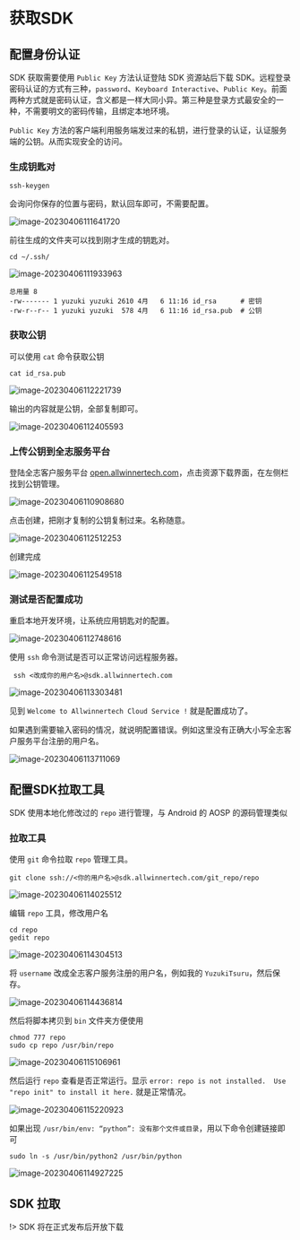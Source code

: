 # 获取SDK

## 配置身份认证

SDK 获取需要使用 `Public Key` 方法认证登陆 SDK 资源站后下载 SDK。远程登录密码认证的方式有三种，`password`、`Keyboard Interactive`、`Public Key`。前面两种方式就是密码认证，含义都是一样大同小异。第三种是登录方式最安全的一种，不需要明文的密码传输，且绑定本地环境。

 `Public Key` 方法的客户端利用服务端发过来的私钥，进行登录的认证，认证服务端的公钥。从而实现安全的访问。

### 生成钥匙对

```shell
ssh-keygen
```

会询问你保存的位置与密码，默认回车即可，不需要配置。

![image-20230406111641720](assets/post/get_sdk/image-20230406111641720.png)

前往生成的文件夹可以找到刚才生成的钥匙对。

```
cd ~/.ssh/
```

![image-20230406111933963](assets/post/get_sdk/image-20230406111933963.png)

```
总用量 8
-rw------- 1 yuzuki yuzuki 2610 4月   6 11:16 id_rsa      # 密钥
-rw-r--r-- 1 yuzuki yuzuki  578 4月   6 11:16 id_rsa.pub  # 公钥
```

### 获取公钥

可以使用 `cat` 命令获取公钥

```
cat id_rsa.pub
```

![image-20230406112221739](assets/post/get_sdk/image-20230406112221739.png)

输出的内容就是公钥，全部复制即可。

![image-20230406112405593](assets/post/get_sdk/image-20230406112405593.png)

### 上传公钥到全志服务平台

登陆全志客户服务平台 [open.allwinnertech.com](https://open.allwinnertech.com/)，点击资源下载界面，在左侧栏找到公钥管理。

![image-20230406110908680](assets/post/get_sdk/image-20230406110908680.png)

点击创建，把刚才复制的公钥复制过来。名称随意。

![image-20230406112512253](assets/post/get_sdk/image-20230406112512253.png)

创建完成

![image-20230406112549518](assets/post/get_sdk/image-20230406112549518.png)

### 测试是否配置成功

重启本地开发环境，让系统应用钥匙对的配置。

![image-20230406112748616](assets/post/get_sdk/image-20230406112748616.png)

使用 `ssh` 命令测试是否可以正常访问远程服务器。

```shell
 ssh <改成你的用户名>@sdk.allwinnertech.com 
```

![image-20230406113303481](assets/post/get_sdk/image-20230406113303481.png)

见到 `Welcome to Allwinnertech Cloud Service !` 就是配置成功了。

如果遇到需要输入密码的情况，就说明配置错误。例如这里没有正确大小写全志客户服务平台注册的用户名。

![image-20230406113711069](assets/post/get_sdk/image-20230406113711069.png)

## 配置SDK拉取工具

SDK 使用本地化修改过的 `repo` 进行管理，与 Android 的 AOSP 的源码管理类似

### 拉取工具

使用 `git` 命令拉取 `repo` 管理工具。

```
git clone ssh://<你的用户名>@sdk.allwinnertech.com/git_repo/repo 
```

![image-20230406114025512](assets/post/get_sdk/image-20230406114025512.png)

编辑 `repo` 工具，修改用户名

```
cd repo
gedit repo
```

![image-20230406114304513](assets/post/get_sdk/image-20230406114304513.png)

将 `username` 改成全志客户服务注册的用户名，例如我的 `YuzukiTsuru`，然后保存。

![image-20230406114436814](assets/post/get_sdk/image-20230406114436814.png)

然后将脚本拷贝到 `bin` 文件夹方便使用

```
chmod 777 repo
sudo cp repo /usr/bin/repo
```

![image-20230406115106961](assets/post/get_sdk/image-20230406115106961.png)

然后运行 `repo` 查看是否正常运行。显示 `error: repo is not installed.  Use "repo init" to install it here.` 就是正常情况。

![image-20230406115220923](assets/post/get_sdk/image-20230406115220923.png)

如果出现 `/usr/bin/env: “python”: 没有那个文件或目录`，用以下命令创建链接即可

```
sudo ln -s /usr/bin/python2 /usr/bin/python
```

![image-20230406114927225](assets/post/get_sdk/image-20230406114927225.png)

## SDK 拉取

!> SDK 将在正式发布后开放下载